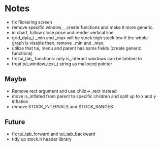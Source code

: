 # Notes
- fix flickering screen
- remove specific window_ _create functions and make it more generic.
- in chart, follow close price and render vertical line
- grid_data_t _min and _max will be stock.high stock.low if the whole graph is visable
  then, remove _min and _max.
- utilize that tui, menu and parent has same fields (create generic functions)
- fix tui_tab_ functions: only is_interact windows can be tabbed to
- treat tui_window_text_t string as malloced pointer

## Maybe
- Remove rect argument and use child->_rect instead
- move is_inflated from parent to specific children
  and split up to x and y inflation
- remove STOCK_INTERVALS and STOCK_RANGES

## Future
- fix tui_tab_forward and tui_tab_backward
- tidy up stock.h header library
